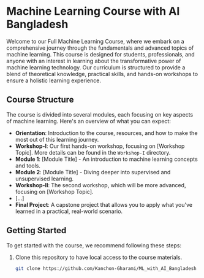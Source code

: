 # Machine Learning Course with AI Bangladesh

Welcome to our Full Machine Learning Course, where we embark on a comprehensive journey through the fundamentals and advanced topics of machine learning. This course is designed for students, professionals, and anyone with an interest in learning about the transformative power of machine learning technology. Our curriculum is structured to provide a blend of theoretical knowledge, practical skills, and hands-on workshops to ensure a holistic learning experience.

## Course Structure

The course is divided into several modules, each focusing on key aspects of machine learning. Here's an overview of what you can expect:

- **Orientation**: Introduction to the course, resources, and how to make the most out of this learning journey.
- **Workshop-I**: Our first hands-on workshop, focusing on [Workshop Topic]. More details can be found in the `Workshop-I` directory.
- **Module 1**: [Module Title] - An introduction to machine learning concepts and tools.
- **Module 2**: [Module Title] - Diving deeper into supervised and unsupervised learning.
- **Workshop-II**: The second workshop, which will be more advanced, focusing on [Workshop Topic].
- [...]
- **Final Project**: A capstone project that allows you to apply what you've learned in a practical, real-world scenario.

## Getting Started

To get started with the course, we recommend following these steps:

1. Clone this repository to have local access to the course materials.
   ```bash
   git clone https://github.com/Kanchon-Gharami/ML_with_AI_Bangladesh
